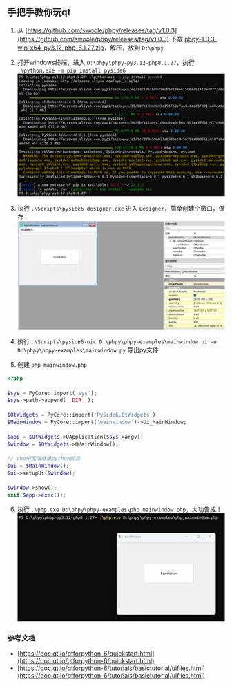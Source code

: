 ## 手把手教你玩qt
1. 从 [https://github.com/swoole/phpy/releases/tag/v1.0.3](https://github.com/swoole/phpy/releases/tag/v1.0.3) 下载 [phpy-1.0.3-win-x64-py3.12-php-8.1.27.zip](https://github.com/swoole/phpy/releases/download/v1.0.3/phpy-1.0.3-win-x64-py3.12-php-8.1.27.zip)，解压，放到 `D:\phpy`

2. 打开windows终端，进入 `D:\phpy\phpy-py3.12-php8.1.27`，执行 `.\python.exe -m pip install pyside6`
![Alt text](../images/1705586624412.png)

3. 执行 `.\Scripts\pyside6-designer.exe` 进入 `Designer`，简单创建个窗口，保存
![Alt text](../images/image-1.png)

4. 执行 `.\Scripts\pyside6-uic D:\phpy\phpy-examples\mainwindow.ui -o D:\phpy\phpy-examples\mainwindow.py` 导出py文件

5. 创建 `php_mainwindow.php`
```php
<?php

$sys = PyCore::import('sys');
$sys->path->append(__DIR__);

$QtWidgets = PyCore::import('PySide6.QtWidgets');
$MainWindow = PyCore::import('mainwindow')->Ui_MainWindow;

$app = $QtWidgets->QApplication($sys->argv);
$window = $QtWidgets->QMainWindow();

// php中无法继承python的类
$ui = $MainWindow();
$ui->setupUi($window);

$window->show();
exit($app->exec());
```

6. 执行 `.\php.exe D:\phpy\phpy-examples\php_mainwindow.php`，大功告成！
![Alt text](../images/image-2.png)

### 参考文档
- [https://doc.qt.io/qtforpython-6/quickstart.html](https://doc.qt.io/qtforpython-6/quickstart.html)  
- [https://doc.qt.io/qtforpython-6/tutorials/basictutorial/uifiles.html](https://doc.qt.io/qtforpython-6/tutorials/basictutorial/uifiles.html) 
